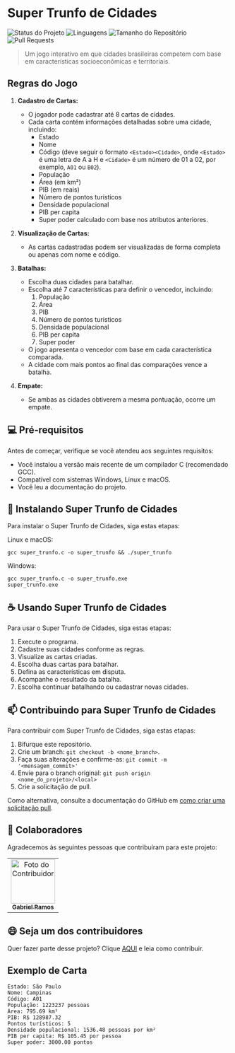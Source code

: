 # Super Trunfo de Cidades

![Status do Projeto](https://img.shields.io/badge/Status-Em%20Desenvolvimento-blue?style=for-the-badge&logo=github&logoColor=white&color=blue&labelColor=black) 
![Linguagens](https://img.shields.io/badge/Linguagens-C%20|%20Outras-informational?style=for-the-badge&color=purple&labelColor=black) 
![Tamanho do Repositório](https://img.shields.io/badge/Tamanho%20do%20Repositório-2.3%20MB-success?style=for-the-badge&color=green&labelColor=black) 
![Pull Requests](https://img.shields.io/badge/Pull%20Requests-5-yellow?style=for-the-badge&color=orange&labelColor=black) 

> Um jogo interativo em que cidades brasileiras competem com base em características socioeconômicas e territoriais.

## Regras do Jogo

1. **Cadastro de Cartas:**

   - O jogador pode cadastrar até 8 cartas de cidades.
   - Cada carta contém informações detalhadas sobre uma cidade, incluindo:
     - Estado
     - Nome
     - Código (deve seguir o formato `<Estado><Cidade>`, onde `<Estado>` é uma letra de A a H e `<Cidade>` é um número de 01 a 02, por exemplo, `A01` ou `B02`).
     - População
     - Área (em km²)
     - PIB (em reais)
     - Número de pontos turísticos
     - Densidade populacional
     - PIB per capita
     - Super poder calculado com base nos atributos anteriores.

2. **Visualização de Cartas:**

   - As cartas cadastradas podem ser visualizadas de forma completa ou apenas com nome e código.

3. **Batalhas:**

   - Escolha duas cidades para batalhar.
   - Escolha até 7 características para definir o vencedor, incluindo:
     1. População
     2. Área
     3. PIB
     4. Número de pontos turísticos
     5. Densidade populacional
     6. PIB per capita
     7. Super poder
   - O jogo apresenta o vencedor com base em cada característica comparada.
   - A cidade com mais pontos ao final das comparações vence a batalha.

4. **Empate:**

   - Se ambas as cidades obtiverem a mesma pontuação, ocorre um empate.

## 💻 Pré-requisitos

Antes de começar, verifique se você atendeu aos seguintes requisitos:

- Você instalou a versão mais recente de um compilador C (recomendado GCC).
- Compatível com sistemas Windows, Linux e macOS.
- Você leu a documentação do projeto.

## 🚀 Instalando Super Trunfo de Cidades

Para instalar o Super Trunfo de Cidades, siga estas etapas:

Linux e macOS:

```
gcc super_trunfo.c -o super_trunfo && ./super_trunfo
```

Windows:

```
gcc super_trunfo.c -o super_trunfo.exe
super_trunfo.exe
```

## ☕ Usando Super Trunfo de Cidades

Para usar o Super Trunfo de Cidades, siga estas etapas:

1. Execute o programa.
2. Cadastre suas cidades conforme as regras.
3. Visualize as cartas criadas.
4. Escolha duas cartas para batalhar.
5. Defina as características em disputa.
6. Acompanhe o resultado da batalha.
7. Escolha continuar batalhando ou cadastrar novas cidades.

## 📫 Contribuindo para Super Trunfo de Cidades

Para contribuir com Super Trunfo de Cidades, siga estas etapas:

1. Bifurque este repositório.
2. Crie um branch: `git checkout -b <nome_branch>`.
3. Faça suas alterações e confirme-as: `git commit -m '<mensagem_commit>'`
4. Envie para o branch original: `git push origin <nome_do_projeto>/<local>`
5. Crie a solicitação de pull.

Como alternativa, consulte a documentação do GitHub em [como criar uma solicitação pull](https://help.github.com/en/github/collaborating-with-issues-and-pull-requests/creating-a-pull-request).

## 🤝 Colaboradores

Agradecemos às seguintes pessoas que contribuíram para este projeto:

<table>
  <tr>
    <td align="center">
      <a href="https://github.com/BLFenix" title="Perfil no GitHub">
        <img src="https://github.com/BLFenix.png" width="100px;" alt="Foto do Contribuidor"/><br>
        <sub>
          <b>Gabriel Ramos</b>
        </sub>
      </a>
    </td>
  </tr>
</table>

## 😄 Seja um dos contribuidores

Quer fazer parte desse projeto? Clique [AQUI](CONTRIBUTING.md) e leia como contribuir.

## Exemplo de Carta

```
Estado: São Paulo
Nome: Campinas
Código: A01
População: 1223237 pessoas
Área: 795.69 km²
PIB: R$ 128987.32
Pontos turísticos: 5
Densidade populacional: 1536.48 pessoas por km²
PIB per capita: R$ 105.45 por pessoa
Super poder: 3000.00 pontos
```

